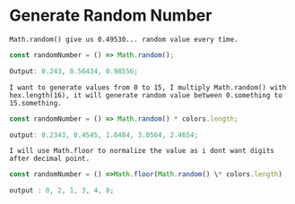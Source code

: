 # Generate Random Number

`Math.random() give us 0.49530... random value every time.`

```js
const randomNumber = () => Math.random();

Output: 0.243, 0.56434, 0.98556;
```

`I want to generate values from 0 to 15, I multiply Math.random() with hex.length(16), it will generate random value between 0.something to 15.something.`

```js
const randomNumber = () => Math.random() * colors.length;

output: 0.2343, 0.4545, 1.0484, 3.0564, 2.4654;
```

`I will use Math.floor to normalize the value as i dont want digits after decimal point.`

```js
const randomNumber = () =>Math.floor(Math.random() \* colors.length)

output : 0, 2, 1, 3, 4, 8;
```
